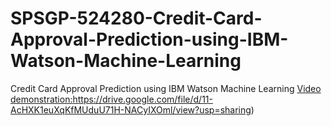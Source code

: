 # SPSGP-524280-Credit-Card-Approval-Prediction-using-IBM-Watson-Machine-Learning
Credit Card Approval Prediction using IBM Watson Machine Learning
[Video demonstration:](https://drive.google.com/file/d/11-AcHXK1euXqKfMUduU71H-NACyIXOml/view?usp=sharing)https://drive.google.com/file/d/11-AcHXK1euXqKfMUduU71H-NACyIXOml/view?usp=sharing)
